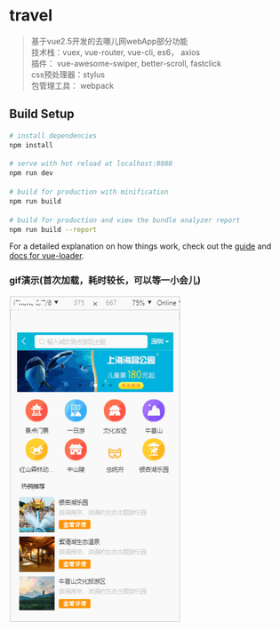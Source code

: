 # travel

> 基于vue2.5开发的去哪儿网webApp部分功能<br>
> 技术栈：vuex, vue-router, vue-cli, es6， axios<br>
> 插件： vue-awesome-swiper, better-scroll, fastclick<br>
> css预处理器：stylus<br>
> 包管理工具： webpack

## Build Setup

``` bash
# install dependencies
npm install

# serve with hot reload at localhost:8080
npm run dev

# build for production with minification
npm run build

# build for production and view the bundle analyzer report
npm run build --report
```

For a detailed explanation on how things work, check out the [guide](http://vuejs-templates.github.io/webpack/) and [docs for vue-loader](http://vuejs.github.io/vue-loader).
### gif演示(首次加载，耗时较长，可以等一小会儿)
<img src="./trip.gif">